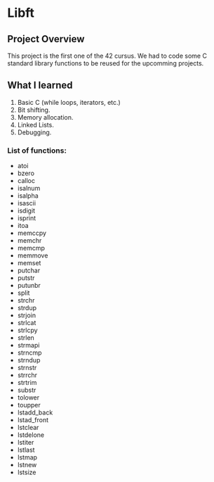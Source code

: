 # Libft
## Project Overview

This project is the first one of the 42 cursus. We had to code some C standard library functions to be reused for the upcomming projects.

## What I learned

1. Basic C (while loops, iterators, etc.)
2. Bit shifting.
3. Memory allocation.
4. Linked Lists.
5. Debugging.

### List of functions:

- atoi 
- bzero
- calloc
- isalnum
- isalpha
- isascii
- isdigit
- isprint
- itoa
- memccpy
- memchr
- memcmp
- memmove
- memset
- putchar
- putstr
- putunbr
- split
- strchr
- strdup
- strjoin
- strlcat
- strlcpy
- strlen
- strmapi
- strncmp
- strndup
- strnstr
- strrchr
- strtrim
- substr
- tolower
- toupper
- lstadd_back
- lstad_front
- lstclear
- lstdelone
- lstiter
- lstlast
- lstmap
- lstnew
- lstsize

